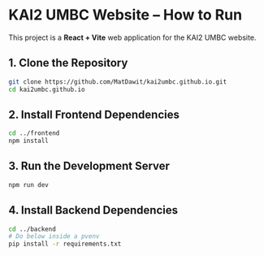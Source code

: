 # KAI2 UMBC Website – How to Run

This project is a **React + Vite** web application for the KAI2 UMBC website.

## 1. Clone the Repository

```bash
git clone https://github.com/MatDawit/kai2umbc.github.io.git
cd kai2umbc.github.io
```

## 2. Install Frontend Dependencies

```bash
cd ../frontend
npm install
```

## 3. Run the Development Server

```bash
npm run dev
```

## 4. Install Backend Dependencies

```bash
cd ../backend
# Do below inside a pvenv
pip install -r requirements.txt
```